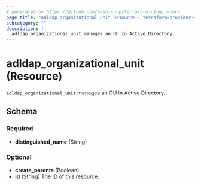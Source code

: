 ```yaml
---
# generated by https://github.com/hashicorp/terraform-plugin-docs
page_title: "adldap_organizational_unit Resource - terraform-provider-adldap"
subcategory: ""
description: |-
  adldap_organizational_unit manages an OU in Active Directory.
---
```


# adldap_organizational_unit (Resource)

`adldap_organizational_unit` manages an OU in Active Directory.



<!-- schema generated by tfplugindocs -->
## Schema

### Required

- **distinguished_name** (String)

### Optional

- **create_parents** (Boolean)
- **id** (String) The ID of this resource.


